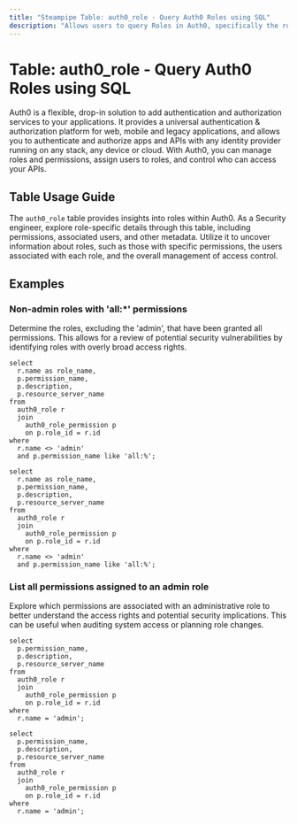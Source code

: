 ```yaml
---
title: "Steampipe Table: auth0_role - Query Auth0 Roles using SQL"
description: "Allows users to query Roles in Auth0, specifically the role details including permissions and associated users, providing insights into role management and access control."
---
```


# Table: auth0_role - Query Auth0 Roles using SQL

Auth0 is a flexible, drop-in solution to add authentication and authorization services to your applications. It provides a universal authentication & authorization platform for web, mobile and legacy applications, and allows you to authenticate and authorize apps and APIs with any identity provider running on any stack, any device or cloud. With Auth0, you can manage roles and permissions, assign users to roles, and control who can access your APIs.

## Table Usage Guide

The `auth0_role` table provides insights into roles within Auth0. As a Security engineer, explore role-specific details through this table, including permissions, associated users, and other metadata. Utilize it to uncover information about roles, such as those with specific permissions, the users associated with each role, and the overall management of access control.

## Examples

### Non-admin roles with 'all:*' permissions
Determine the roles, excluding the 'admin', that have been granted all permissions. This allows for a review of potential security vulnerabilities by identifying roles with overly broad access rights.

```sql+postgres
select
  r.name as role_name,
  p.permission_name,
  p.description,
  p.resource_server_name
from
  auth0_role r
  join
    auth0_role_permission p
    on p.role_id = r.id
where
  r.name <> 'admin'
  and p.permission_name like 'all:%';
```

```sql+sqlite
select
  r.name as role_name,
  p.permission_name,
  p.description,
  p.resource_server_name
from
  auth0_role r
  join
    auth0_role_permission p
    on p.role_id = r.id
where
  r.name <> 'admin'
  and p.permission_name like 'all:%';
```

### List all permissions assigned to an admin role
Explore which permissions are associated with an administrative role to better understand the access rights and potential security implications. This can be useful when auditing system access or planning role changes.

```sql+postgres
select
  p.permission_name,
  p.description,
  p.resource_server_name
from
  auth0_role r
  join
    auth0_role_permission p
    on p.role_id = r.id
where
  r.name = 'admin';
```

```sql+sqlite
select
  p.permission_name,
  p.description,
  p.resource_server_name
from
  auth0_role r
  join
    auth0_role_permission p
    on p.role_id = r.id
where
  r.name = 'admin';
```